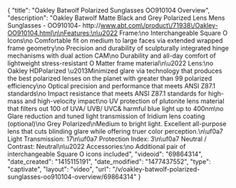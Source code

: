 {
    "title": "Oakley Batwolf Polarized Sunglasses OO910104 Overview",
    "description": "Oakley Batwolf Matte Black and Grey Polarized Lens Mens Sunglasses  - OO910104- http:\/\/www.abt.com\/product\/71938\/Oakley-OO910104.html\n\nFeatures:\n\u2022 Frame:\no Interchangeable Square O Icons\no Comfortable fit on medium to large faces via extended wrapped frame geometry\no Precision and durability of sculpturally integrated hinge mechanisms with dual action CAM\no Durability and all-day comfort of lightweight stress-resistant O Matter frame material\n\u2022 Lens:\no Oakley HDPolarized \u2013Minimized glare via technology that produces the best polarized lenses on the planet with greater than 99 polarized efficiency\no Optical precision and performance that meets ANSI Z87.1 standards\no Impact resistance that meets ANSI Z87.1 standards for high-mass and high-velocity impact\no UV protection of plutonite lens material that filters out 100 of UVA\/ UVB\/ UVC& harmful blue light up to 400nm\no Glare reduction and tuned light transmission of Iridium lens coating (optional)\no Grey Polarized\nMedium to bright light. Excellent all-purpose lens that cuts blinding glare while offering truer color perception.\n\uf0a7 Light Transmission: 17\n\uf0a7 Protection Index: 3\n\uf0a7 Neutral \/ Contrast: Neutral\n\u2022 Accessories:\no Additional pair of interchangeable Square O icons included",
    "videoid": "69864314",
    "date_created": "1415115191",
    "date_modified": "1477437552",
    "type": "captivate",
    "layout": "video",
    "url": "\/v\/oakley-batwolf-polarized-sunglasses-oo910104-overview\/69864314"
}